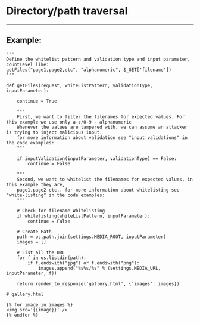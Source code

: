 # Directory/path traversal
-------

## Example:

	"""
	Define the whitelist pattern and validation type and input parameter, countLevel like:
	getFiles("page1,page2,etc", "alphanumeric", $_GET['filename'])
	"""

	def getFiles(request, whiteListPattern, validationType, inputParameter):

		continue = True
        
        """
		First, we want to filter the filenames for expected values. For this example we use only a-z/0-9 - alphanumeric
		Whenever the values are tampered with, we can assume an attacker is trying to inject malicious input.
		for more information about validation see "input validations" in the code examples:
		"""
		
		if inputValidation(inputParameter, validationType) == False:
			continue = False

		"""
		Second, we want to whitelist the filenames for expected values, in this example they are,
		page1,page2 etc.. for more information about whitelisting see "white-listing" in the code examples:
		"""

		# Check for filename Whitelisting
		if whitelisting(whiteListPattern, inputParameter):
			continue = False

        # Create Path
        path = os.path.join(settings.MEDIA_ROOT, inputParameter)   
        images = []

        # List all the URL
        for f in os.listdir(path):
            if f.endswith("jpg") or f.endswith("png"):
                images.append("%s%s/%s" % (settings.MEDIA_URL, inputParameter, f))
        
        return render_to_response('gallery.html', {'images': images})

    # gallery.html

    {% for image in images %}
    <img src='{{image}}' />
    {% endfor %}